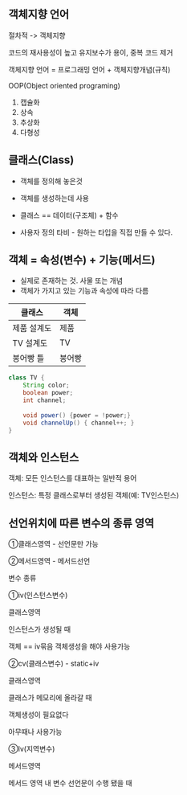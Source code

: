 ## 객체지향 언어

절차적 -> 객체지향

코드의 재사용성이 높고 유지보수가 용이, 중복 코드 제거

객체지향 언어 = 프로그래밍 언어 + 객체지향개념(규칙)



OOP(Object oriented programing)

1. 캡슐화
2. 상속
3. 추상화
4. 다형성



## 클래스(Class)

- 객체를 정의해 놓은것
- 객체를 생성하는데 사용

- 클래스 == 데이터(구조체) + 함수

- 사용자 정의 타비 - 원하는 타입을 직접 만들 수 있다.





## 객체 = 속성(변수) + 기능(메서드)

- 실제로 존재하는 것. 사물 또는 개념
- 객체가 가지고 있는 기능과 속성에 따라 다름



| 클래스      | 객체   |
| ----------- | ------ |
| 제품 설계도 | 제품   |
| TV 설계도   | TV     |
| 붕어빵 틀   | 붕어빵 |



```java
class TV {
    String color;
    boolean power;
    int channel;
    
    void power() {power = !power;}
    void channelUp() { channel++; }
}
```



## 객체와 인스턴스

객체: 모든 인스턴스를 대표하는 일반적 용어

인스턴스: 특정 클래스로부터 생성된 객체(예: TV인스턴스)



## 선언위치에 따른 변수의 종류 영역  

①클래스영역 - 선언문만 가능

 ②메서드영역 - 메서드선언 

변수 종류 

①iv(인스턴스변수) 

클래스영역 

인스턴스가 생성될 때 

객체 == iv묶음 객체생성을 해야 사용가능

 ②cv(클래스변수) - static+iv 

클래스영역 

클래스가 메모리에 올라갈 때  

객체생성이 필요없다 

아무때나 사용가능 

③lv(지역변수) 

메서드영역 

메서드 영역 내 변수 선언문이 수행 됐을 때